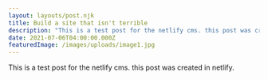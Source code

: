 ```yaml
---
layout: layouts/post.njk
title: Build a site that isn't terrible
description: "This is a test post for the netlify cms. this post was created in netlify. This is a test post for the netlify cms. this post was created in netlify."
date: 2021-07-06T04:00:00.000Z
featuredImage: /images/uploads/image1.jpg
---
```

This is a test post for the netlify cms. this post was created in netlify.